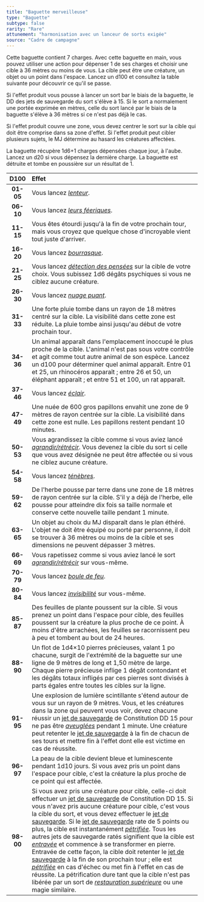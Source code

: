 ```yaml
---
title: "Baguette merveilleuse"
type: "Baguette"
subtype: false
rarity: "Rare"
attunement: "harmonisation avec un lanceur de sorts exigée"
source: "Cadre de campagne"
---
```

Cette baguette contient 7 charges. Avec cette baguette en main, vous pouvez utiliser une action pour dépenser 1 de ses charges et choisir une cible à 36 mètres ou moins de vous. La cible peut être une créature, un objet ou un point dans l'espace. Lancez un d100 et consultez la table suivante pour découvrir ce qu'il se passe.

Si l'effet produit vous pousse à lancer un sort bar le biais de la baguette, le DD des jets de sauvegarde du sort s'élève à 15. Si le sort a normalement une portée exprimée en mètres, celle du sort lancé par le biais de la baguette s'élève à 36 mètres si ce n'est pas déjà le cas.

Si l'effet produit couvre une zone, vous devez centrer le sort sur la cible qui doit être comprise dans sa zone d'effet. Si l'effet produit peut cibler plusieurs sujets, le MJ détermine au hasard les créatures affectées.

La baguette récupère 1d6+1 charges dépensées chaque jour, à l'aube. Lancez un d20 si vous dépensez la dernière charge. La baguette est détruite et tombe en poussière sur un résultat de 1.

|D100|Effet|
|:-:|:-|
|**01-05**|Vous lancez [_lenteur_](/grimoire/lenteur/).|
|**06-10**|Vous lancez [_leurs féeriques_](/grimoire/lueurs-feeriques/).|
|**11-15**|Vous êtes étourdi jusqu'à la fin de votre prochain tour, mais vous croyez que quelque chose d'incroyable vient tout juste d'arriver.|
|**16-20**|Vous lancez [_bourrasque_](/grimoire/bourrasque/).|
|**21-25**|Vous lancez [_détection des pensées_](/grimoire/detection-des-pensees/) sur la cible de votre choix. Vous subissez 1d6 dégâts psychiques si vous ne ciblez aucune créature.|
|**26-30**|Vous lancez [_nuage puant_](/grimoire/nuage-puant/).|
|**31-33**|Une forte pluie tombe dans un rayon de 18 mètres centré sur la cible. La visibilité dans cette zone est réduite. La pluie tombe ainsi jusqu'au début de votre prochain tour.|
|**34-36**|Un animal apparaît dans l'emplacement inoccupé le plus proche de la cible. L'animal n'est pas sous votre contrôle et agit comme tout autre animal de son espèce. Lancez un d100 pour déterminer quel animal apparaît. Entre 01 et 25, un rhinocéros apparaît ; entre 26 et 50, un éléphant apparaît ; et entre 51 et 100, un rat apparaît.|
|**37-46**|Vous lancez [_éclair_](/grimoire/eclair/).|
|**47-49**|Une nuée de 600 gros papillons envahit une zone de 9 mètres de rayon centrée sur la cible. La visibilité dans cette zone est nulle. Les papillons restent pendant 10 minutes.|
|**50-53**|Vous agrandissez la cible comme si vous aviez lancé [_agrandir/rétrécir_](/grimoire/agrandir-retrecir/). Vous devenez la cible du sort si celle que vous avez désignée ne peut être affectée ou si vous ne ciblez aucune créature.|
|**54-58**|Vous lancez [_ténèbres_](/grimoire/tenebres/).|
|**59-62**|De l'herbe pousse par terre dans une zone de 18 mètres de rayon centrée sur la cible. S'il y a déjà de l'herbe, elle pousse pour atteindre dix fois sa taille normale et conserve cette nouvelle taille pendant 1 minute.|
|**63-65**|Un objet au choix du MJ disparaît dans le plan éthéré. L'objet ne doit être équipé ou porté par personne, il doit se trouver à 36 mètres ou moins de la cible et ses dimensions ne peuvent dépasser 3 mètres.|
|**66-69**|Vous rapetissez comme si vous aviez lancé le sort [_agrandir/rétrécir_](/grimoire/agrandir-retrecir/) sur vous-même.|
|**70-79**|Vous lancez [_boule de feu_](/grimoire/boule-de-feu/).|
|**80-84**|Vous lancez [_invisibilité_](/grimoire/invisibilite/) sur vous-même.|
|**85-87**|Des feuilles de plante poussent sur la cible. Si vous prenez un point dans l'espace pour cible, des feuilles poussent sur la créature la plus proche de ce point. À moins d'être arrachées, les feuilles se racornissent peu à peu et tombent au bout de 24 heures.|
|**88-90**|Un flot de 1d4×10 pierres précieuses, valant 1 po chacune, surgit de l'extrémité de la baguette sur une ligne de 9 mètres de long et 1,50 mètre de large. Chaque pierre précieuse inflige 1 dégât contondant et les dégâts totaux infligés par ces pierres sont divisés à parts égales entre toutes les cibles sur la ligne.|
|**91-95**|Une explosion de lumière scintillante s'étend autour de vous sur un rayon de 9 mètres. Vous, et les créatures dans la zone qui peuvent vous voir, devez chacune réussir un [jet de sauvegarde](/utiliser-les-caracteristiques/#jets-de-sauvegarde) de Constitution DD 15 pour ne pas être [_aveuglées_](/gerer-la-sante-du-personnage/#aveugle) pendant 1 minute. Une créature peut retenter le [jet de sauvegarde](/utiliser-les-caracteristiques/#jets-de-sauvegarde) à la fin de chacun de ses tours et mettre fin à l'effet dont elle est victime en cas de réussite.|
|**96-97**|La peau de la cible devient bleue et luminescente pendant 1d10 jours. Si vous avez pris un point dans l'espace pour cible, c'est la créature la plus proche de ce point qui est affectée.|
|**98-00**|Si vous avez pris une créature pour cible, celle-ci doit effectuer un [jet de sauvegarde](/utiliser-les-caracteristiques/#jets-de-sauvegarde) de Constitution DD 15. Si vous n'avez pris aucune créature pour cible, c'est vous la cible du sort, et vous devez effectuer le [jet de sauvegarde](/utiliser-les-caracteristiques/#jets-de-sauvegarde). Si le [jet de sauvegarde](/utiliser-les-caracteristiques/#jets-de-sauvegarde) rate de 5 points ou plus, la cible est instantanément [_pétrifiée_](/gerer-la-sante-du-personnage/#petrifie). Tous les autres jets de sauvegarde ratés signifient que la cible est [_entravée_](/gerer-la-sante-du-personnage/#entrave) et commence à se transformer en pierre. Entravée de cette façon, la cible doit retenter le [jet de sauvegarde](/utiliser-les-caracteristiques/#jets-de-sauvegarde) à la fin de son prochain tour ; elle est [_pétrifiée_](/gerer-la-sante-du-personnage/#petrifie) en cas d'échec ou met fin à l'effet en cas de réussite. La pétrification dure tant que la cible n'est pas libérée par un sort de [_restauration supérieure_](/grimoire/restauration-superieure/) ou une magie similaire.|

